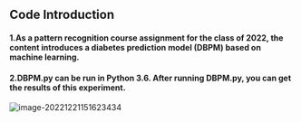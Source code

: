## Code  Introduction

#### 1.As a pattern recognition course assignment for the class of 2022, the content introduces a diabetes prediction model (DBPM) based on machine learning.

#### 2.DBPM.py can be run in Python 3.6. After running DBPM.py, you can get the results of this experiment.

![image-20221221151623434](C:\Users\冰漪凌汐\AppData\Roaming\Typora\typora-user-images\image-20221221151623434.png)

